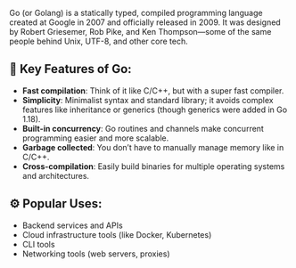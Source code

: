 Go (or Golang) is a statically typed, compiled programming language created at Google in 2007 and officially released in 2009. It was designed by Robert Griesemer, Rob Pike, and Ken Thompson—some of the same people behind Unix, UTF-8, and other core tech.

## 🔧 Key Features of Go:
- **Fast compilation**: Think of it like C/C++, but with a super fast compiler.
- **Simplicity**: Minimalist syntax and standard library; it avoids complex features like inheritance or generics (though generics were added in Go 1.18).
- **Built-in concurrency**: Go routines and channels make concurrent programming easier and more scalable.
- **Garbage collected**: You don’t have to manually manage memory like in C/C++.
- **Cross-compilation**: Easily build binaries for multiple operating systems and architectures.

## ⚙️ Popular Uses:
- Backend services and APIs
- Cloud infrastructure tools (like Docker, Kubernetes)
- CLI tools
- Networking tools (web servers, proxies)